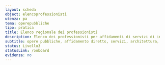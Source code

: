 ```yaml
---
layout: scheda
object: elencoprofessionisti
utenza: pa
tema: operepubbliche
tipo: pratica
title: Elenco regionale dei professionisti
description: Elenco dei professionisti per affidamenti di servizi di importo inferiore a centomila euro
subtitle: opere pubbliche, affidamento diretto, servizi, architettura, ingegneria
status: Livello3
statusLink: /onboard
evidenza: no
---
```

